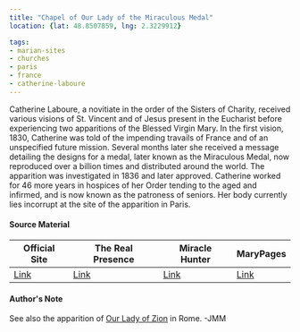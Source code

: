 ```yaml
---
title: "Chapel of Our Lady of the Miraculous Medal"
location: {lat: 48.8507859, lng: 2.3229912}

tags:
- marian-sites
- churches
- paris
- france
- catherine-laboure
---
```


Catherine Laboure, a novitiate in the order of the Sisters of Charity, received various visions of St. Vincent and of Jesus present in the Eucharist before experiencing two apparitions of the Blessed Virgin Mary.  In the first vision, 1830, Catherine was told of the impending travails of France and of an unspecified future mission.  Several months later she received a message detailing the designs for a medal, later known as the Miraculous Medal, now reproduced over a billion times and distributed around the world.  The apparition was investigated in 1836 and later approved.  Catherine worked for 46 more years in hospices of her Order tending to the aged and infirmed, and is now known as the patroness of seniors.  Her body currently lies incorrupt at the site of the apparition in Paris.

#### Source Material

| Official Site | The Real Presence | Miracle Hunter | MaryPages |
| --- | --- | --- | --- |
| [Link](https://www.chapellenotredamedelamedaillemiraculeuse.com/) | [Link](http://www.therealpresence.org/eucharst/misc/BVM/06_PARIGI_60x96.pdf) | [Link](https://www.miraclehunter.com/marian_apparitions/approved_apparitions/ruedubac/index.html) | [Link](https://www.marypages.com/paris-(france)-en.html) |

#### Author's Note

See also the apparition of [Our Lady of Zion](/places/it-sant-andrea-delle-fratte) in Rome.  -JMM
